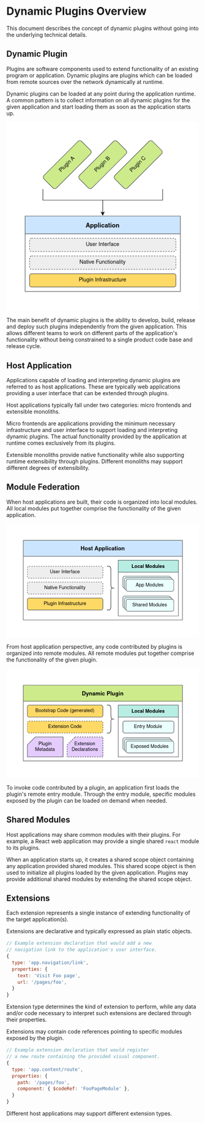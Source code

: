 # Dynamic Plugins Overview

This document describes the concept of dynamic plugins without going into the underlying technical
details.

## Dynamic Plugin

Plugins are software components used to extend functionality of an existing program or application.
Dynamic plugins are plugins which can be loaded from remote sources over the network dynamically at
runtime.

Dynamic plugins can be loaded at any point during the application runtime. A common pattern is to
collect information on all dynamic plugins for the given application and start loading them as soon
as the application starts up.

![application with plugins](./images/plugins-overview-basic.png)

The main benefit of dynamic plugins is the ability to develop, build, release and deploy such plugins
independently from the given application. This allows different teams to work on different parts of
the application's functionality without being constrained to a single product code base and release
cycle.

## Host Application

Applications capable of loading and interpreting dynamic plugins are referred to as host applications.
These are typically web applications providing a user interface that can be extended through plugins.

Host applications typically fall under two categories: micro frontends and extensible monoliths.

Micro frontends are applications providing the minimum necessary infrastructure and user interface to
support loading and interpreting dynamic plugins. The actual functionality provided by the application
at runtime comes exclusively from its plugins.

Extensible monoliths provide native functionality while also supporting runtime extensibility through
plugins. Different monoliths may support different degrees of extensibility.

## Module Federation

When host applications are built, their code is organized into local modules. All local modules put
together comprise the functionality of the given application.

![application breakdown](./images/plugins-overview-app.png)

From host application perspective, any code contributed by plugins is organized into remote modules.
All remote modules put together comprise the functionality of the given plugin.

![plugin breakdown](./images/plugins-overview-plugin.png)

To invoke code contributed by a plugin, an application first loads the plugin's remote entry module.
Through the entry module, specific modules exposed by the plugin can be loaded on demand when needed.

## Shared Modules

Host applications may share common modules with their plugins. For example, a React web application
may provide a single shared `react` module to its plugins.

When an application starts up, it creates a shared scope object containing any application provided
shared modules. This shared scope object is then used to initialize all plugins loaded by the given
application. Plugins may provide additional shared modules by extending the shared scope object.

## Extensions

Each extension represents a single instance of extending functionality of the target application(s).

Extensions are declarative and typically expressed as plain static objects.

```js
// Example extension declaration that would add a new
// navigation link to the application's user interface.
{
  type: 'app.navigation/link',
  properties: {
    text: 'Visit Foo page',
    url: '/pages/foo',
  }
}
```

Extension type determines the kind of extension to perform, while any data and/or code necessary
to interpret such extensions are declared through their properties.

Extensions may contain code references pointing to specific modules exposed by the plugin.

```js
// Example extension declaration that would register
// a new route containing the provided visual component.
{
  type: 'app.content/route',
  properties: {
    path: '/pages/foo',
    component: { $codeRef: 'FooPageModule' },
  }
}
```

Different host applications may support different extension types.
